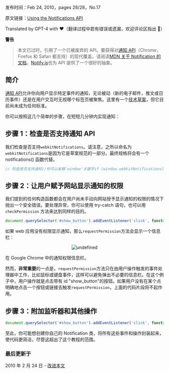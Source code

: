 发布时间：Feb 24, 2010，pages 28/28，No.17

原文链接：[Using the Notifications API](https://web.dev/notifications-quick/)

Translated by GPT-4 with ❤️（翻译过程中若有错误或遗漏，欢迎评论区指出 👏）

**警告**

> 本文已过时，引用了一个已被废弃的 API。要获得对[通知 API](http://www.w3.org/TR/notifications/)（Chrome，Firefox 和 Safari 都支持）的现代覆盖，请阅读[MDN 关于 Notification 的文档](https://developer.mozilla.org/docs/Web/API/notification)。[Notify.js](https://github.com/alexgibson/notify.js)也为 API 提供了一个很好的抽象。

## 简介

[通知 API](http://www.chromium.org/developers/design-documents/desktop-notifications/api-specification)允许你向用户显示特定事件的通知，无论被动（新的电子邮件，推文或日历事件）还是在用户交互时无视哪个标签页被聚焦。这里有一个[技术草案](http://www.chromium.org/developers/design-documents/desktop-notifications/api-specification)，但它目前尚未成为任何标准。

你可以按照这几个简单的步骤，在短短几分钟内实现通知：

## 步骤 1：检查是否支持通知 API

我们检查是否支持`webkitNotifications`。请注意，之所以命名为`webkitNotifications`是因为它是草案规范的一部分。最终规格将会有一个 notifications() 函数代替。

```js
// 检查是否支持通知//你可以省略'window'关键字if (window.webkitNotifications) {console.log("支持通知!");}else {console.log("此浏览器/OS版本暂不支持通知。");}
```

## 步骤 2：让用户赋予网站显示通知的权限

我们提到的任何构造函数都会在用户尚未手动向网站授予显示通知的权限的情况下抛出一个安全错误。要处理异常，你可以使用 try-catch 语句，也可以用 `checkPermission` 方法来达到同样的目的。

```js
document.querySelector('#show_button').addEventListener('click', function() {if (window.webkitNotifications.checkPermission() == 0) { // 0是 PERMISSION_ALLOWED// 在步骤2中定义的函数window.webkitNotifications.createNotification(    'icon.png', '通知标题', '通知内容...');} else {window.webkitNotifications.requestPermission();}}, false);
```

如果 web 应用没有权限显示通知，那么`requestPermission`方法会显示一个信息栏：

<p align=center><img src="undefined" alt="undefined"  /></p>

在 Google Chrome 中的通知权限信息栏。

然而，**非常重要**的一点是，`requestPermission`方法只在由用户操作触发的事件处理器中工作，比如鼠标或键盘事件，这样可以避免弹出不必要的信息栏。在这个例子中，用户操作就是点击带有 id "show_button"的按钮。如果用户没有在某个点明确地点击一个按钮或链接去触发`requestPermission`，上面的代码片段将不起作用。

## 步骤 3：附加监听器和其他操作

```js
document.querySelector('#show_button').addEventListener('click', function() {  if (window.webkitNotifications.checkPermission() == 0) { // 0是 PERMISSION_ALLOWED    // 在步骤2中定义的函数    notification_test = window.webkitNotifications.createNotification(      'icon.png', 'Notification Title', 'Notification content...');    notification_test.ondisplay = function() { ... do something ... };    notification_test.onclose = function() { ... do something else ... };    notification_test.show();  } else {    window.webkitNotifications.requestPermission();  }}, false);
```

至此，你可能想创建你自己的 Notification 类，将所有这些事件和操作封装起来，使代码更简洁，尽管这超出了这个教程的范围。

### 最后更新于

2010 年 2 月 24 日 - [改进本文](https://github.com/GoogleChrome/web.dev/blob/main/src/site/content/en/blog/notifications-quick/index.md)
